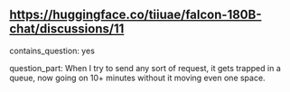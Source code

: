 ## https://huggingface.co/tiiuae/falcon-180B-chat/discussions/11

contains_question: yes

question_part: When I try to send any sort of request, it gets trapped in a queue, now going on 10+ minutes without it moving even one space.